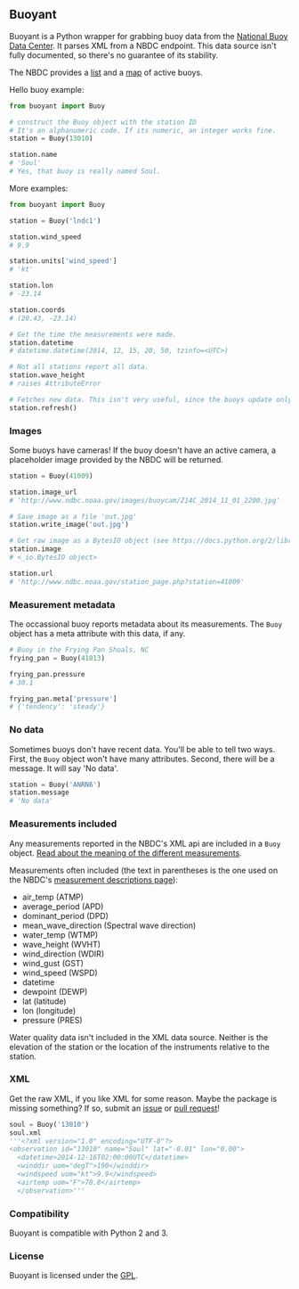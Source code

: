## Buoyant

Buoyant is a Python wrapper for grabbing buoy data from the [National Buoy Data Center](http://www.ndbc.noaa.gov). It parses XML from a NBDC endpoint. This data source isn't fully documented, so there's no guarantee of its stability.

The NBDC provides a [list](http://www.ndbc.noaa.gov/to_station.shtml) and a [map](http://www.ndbc.noaa.gov/obs.shtml) of active buoys.

Hello buoy example:

````python
from buoyant import Buoy

# construct the Buoy object with the station ID
# It's an alphanumeric code. If its numeric, an integer works fine.
station = Buoy(13010)

station.name
# 'Soul'
# Yes, that buoy is really named Soul.
````

More examples:

````python
from buoyant import Buoy

station = Buoy('lndc1')

station.wind_speed
# 9.9

station.units['wind_speed']
# 'kt'

station.lon
# -23.14

station.coords
# (20.43, -23.14)

# Get the time the measurements were made.
station.datetime
# datetime.datetime(2014, 12, 15, 20, 50, tzinfo=<UTC>)

# Not all stations report all data.
station.wave_height
# raises AttributeError

# Fetches new data. This isn't very useful, since the buoys update only every hour or so
station.refresh()

````

### Images

Some buoys have cameras! If the buoy doesn't have an active camera, a placeholder image provided by the NBDC will be returned.

````python
station = Buoy(41009)

station.image_url
# 'http://www.ndbc.noaa.gov/images/buoycam/Z14C_2014_11_01_2200.jpg'

# Save image as a file 'out.jpg'
station.write_image('out.jpg')

# Get raw image as a BytesIO object (see https://docs.python.org/2/library/io.html)
station.image
# <_io.BytesIO object>

station.url
# 'http://www.ndbc.noaa.gov/station_page.php?station=41009'
````

### Measurement metadata

The occassional buoy reports metadata about its measurements. The `Buoy` object has a meta attribute with this data, if any.

````python
# Buoy in the Frying Pan Shoals, NC
frying_pan = Buoy(41013)

frying_pan.pressure
# 30.1

frying_pan.meta['pressure']
# {'tendency': 'steady'}
````

### No data

Sometimes buoys don't have recent data. You'll be able to tell two ways. First, the `Buoy` object won't have many attributes. Second, there will be a message. It will say 'No data'.

````python
station = Buoy('ANRN6')
station.message
# 'No data'
````

### Measurements included

Any measurements reported in the NBDC's XML api are included in a `Buoy` object. [Read about the meaning of the different measurements](http://www.ndbc.noaa.gov/measdes.shtml).

Measurements often included (the text in parentheses is the one used on the NBDC's [measurement descriptions page](http://www.ndbc.noaa.gov/measdes.shtml)):

* air_temp (ATMP)
* average_period (APD)
* dominant_period (DPD)
* mean_wave_direction (Spectral wave direction)
* water_temp (WTMP)
* wave_height (WVHT)
* wind_direction (WDIR)
* wind_gust (GST)
* wind_speed (WSPD)
* datetime
* dewpoint (DEWP)
* lat (latitude)
* lon (longitude)
* pressure (PRES)

Water quality data isn't included in the XML data source. Neither is the elevation of the station or the location of the instruments relative to the station.

### XML

Get the raw XML, if you like XML for some reason. Maybe the package is missing something? If so, submit an [issue](https://github.com/fitnr/buoyant/issues) or [pull request](https://github.com/fitnr/buoyant/pulls)!

````python
soul = Buoy('13010')
soul.xml
'''<?xml version="1.0" encoding="UTF-8"?>
<observation id="13010" name="Soul" lat="-0.01" lon="0.00">
  <datetime>2014-12-16T02:00:00UTC</datetime>
  <winddir uom="degT">190</winddir>
  <windspeed uom="kt">9.9</windspeed>
  <airtemp uom="F">78.8</airtemp>
  </observation>'''
````

### Compatibility

Buoyant is compatible with Python 2 and 3.

### License

Buoyant is licensed under the [GPL](http://www.gnu.org/licenses/#GPL).

